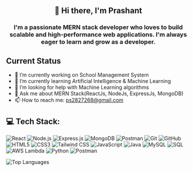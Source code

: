 <h2 align="center"><b>👋 Hi there, I'm Prashant</b></h2>
<h3 align="center">I'm a passionate <b>MERN stack developer</b> who loves to build scalable and high-performance web applications. I'm always eager to learn and grow as a developer.</h3>
<!--
### 🚀 Tech Stack
- 💻 **Frontend**: React.js, HTML5, CSS3, JavaScript, Tailwind CSS
- 🛠  **Backend**: Node.js, Express.js, REST APIs
- 🗄️ **Database**: MongoDB, MySql
- 🧪 **API Testing**: Postman
- 🔧 **Version Control**: Git, GitHub
- ☁️ **Cloud & Serverless**: AWS Lambda (basics)
-->

## Current Status
- 🔭 I’m currently working on School Management System
- 🌱 I’m currently learning Artificial Intelligence & Machine Learning
- 🤔 I’m looking for help with Machine Learning algorithms
- 💬 Ask me about MERN Stack(ReactJs, NodeJs, ExpressJs, MongoDB)
- 📫 How to reach me: ps2827268@gmail.com

## 💻 Tech Stack:
![React](https://img.shields.io/badge/React-61DAFB?style=for-the-badge&logo=react&logoColor=black)
![Node.js](https://img.shields.io/badge/Node.js-339933?style=for-the-badge&logo=nodedotjs&logoColor=white)
![Express.js](https://img.shields.io/badge/Express.js-000000?style=for-the-badge&logo=express&logoColor=white)
![MongoDB](https://img.shields.io/badge/MongoDB-47A248?style=for-the-badge&logo=mongodb&logoColor=white)
![Postman](https://img.shields.io/badge/Postman-FF6C37?style=for-the-badge&logo=postman&logoColor=white)
![Git](https://img.shields.io/badge/Git-F05032?style=for-the-badge&logo=git&logoColor=white)
![GitHub](https://img.shields.io/badge/GitHub-181717?style=for-the-badge&logo=github&logoColor=white)
![HTML5](https://img.shields.io/badge/HTML5-E34F26?style=for-the-badge&logo=html5&logoColor=white)
![CSS3](https://img.shields.io/badge/CSS3-1572B6?style=for-the-badge&logo=css3&logoColor=white)
![Tailwind CSS](https://img.shields.io/badge/Tailwind_CSS-06B6D4?style=for-the-badge&logo=tailwindcss&logoColor=white)
![JavaScript](https://img.shields.io/badge/JavaScript-F7DF1E?style=for-the-badge&logo=javascript&logoColor=black)
![Java](https://img.shields.io/badge/Java-ED8B00?style=for-the-badge&logo=java&logoColor=white)
![MySQL](https://img.shields.io/badge/MySQL-4479A1?style=for-the-badge&logo=mysql&logoColor=white)
![SQL](https://img.shields.io/badge/SQL-4479A1?style=for-the-badge&logo=sqlite&logoColor=white)
![AWS Lambda](https://img.shields.io/badge/AWS_Lambda-FF9900?style=for-the-badge&logo=awslambda&logoColor=white)
![Python](https://img.shields.io/badge/Python-3776AB?style=for-the-badge&logo=python&logoColor=white)
![Postman](https://img.shields.io/badge/Postman-FF6C37?style=for-the-badge&logo=postman&logoColor=white)



![Top Languages](https://github-readme-stats.vercel.app/api/top-langs/?username=prashant2827268&layout=compact&theme=react)
<!--

## 📊 GitHub Stats:

![GitHub Stats](https://github-readme-stats.vercel.app/api?username=prashant2827268&show_icons=true&theme=react)
![GitHub Streak](https://github-readme-streak-stats.herokuapp.com?user=prashant2827268&theme=react)
![Top Languages](https://github-readme-stats.vercel.app/api/top-langs/?username=prashant2827268&layout=compact&theme=react)

---

### 📊 LeetCode Activity

[![LeetCode Stats](https://leetcard.jacoblin.cool/prashant2827268?ext=heatmap)](https://leetcode.com/prashant2827268)

-->
